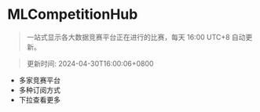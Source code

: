 # MLCompetitionHub

> 一站式显示各大数据竞赛平台正在进行的比赛，每天 16:00 UTC+8 自动更新。
  
> 更新时间: 2024-04-30T16:00:06+0800 

* 多家竞赛平台
* 多种订阅方式
* 下拉查看更多